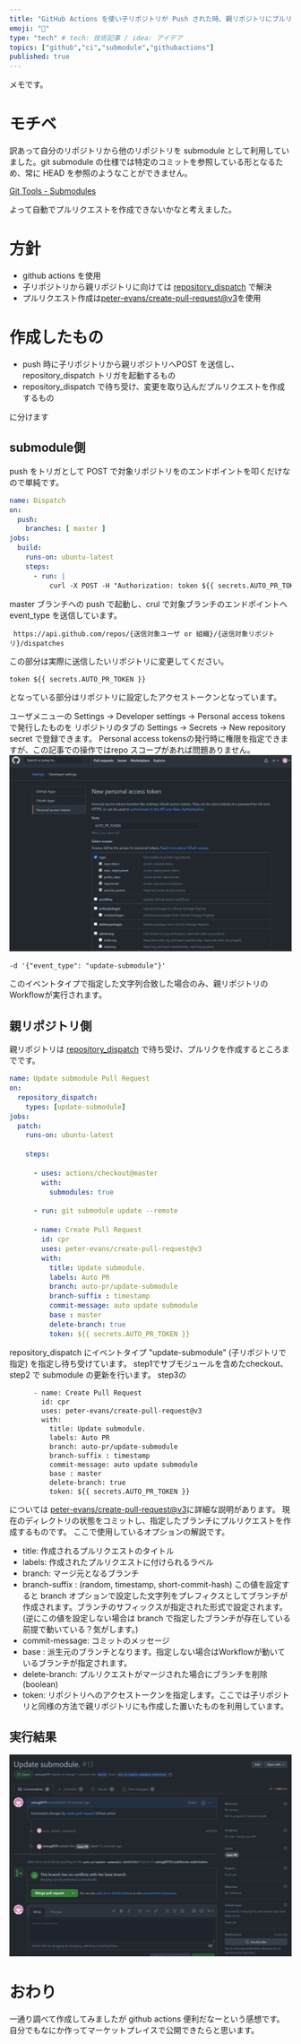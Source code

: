 ```yaml
---
title: "GitHub Actions を使い子リポジトリが Push された時、親リポジトリにプルリクを作成する"
emoji: "🐷"
type: "tech" # tech: 技術記事 / idea: アイデア
topics: ["github","ci","submodule","githubactions"]
published: true
---
```

メモです。
# モチベ
訳あって自分のリポジトリから他のリポジトリを submodule として利用していました。git submodule の仕様では特定のコミットを参照している形となるため、常に HEAD を参照のようなことができません。

[Git Tools - Submodules](https://git-scm.com/book/en/v2/Git-Tools-Submodules)

よって自動でプルリクエストを作成できないかなと考えました。
# 方針
- github actions を使用
- 子リポジトリから親リポジトリに向けては [repository_dispatch](https://docs.github.com/en/actions/reference/events-that-trigger-workflows#repository_dispatch) で解決
- プルリクエスト作成は[peter-evans/create-pull-request@v3](https://github.com/peter-evans/create-pull-request)を使用
# 作成したもの
- push 時に子リポジトリから親リポジトリへPOST を送信し、repository_dispatch トリガを起動するもの
- repository_dispatch で待ち受け、変更を取り込んだプルリクエストを作成するもの

に分けます
## submodule側
push をトリガとして POST で対象リポジトリをのエンドポイントを叩くだけなので単純です。
```yml:update-submodule.yml
name: Dispatch
on:
  push:
    branches: [ master ]
jobs:
  build:
    runs-on: ubuntu-latest
    steps:
      - run: |
          curl -X POST -H "Authorization: token ${{ secrets.AUTO_PR_TOKEN }}" -H "Accept: application/vnd.github.everest-preview+json" -d '{"event_type": "update-submodule"}' -i  https://api.github.com/repos/{送信対象ユーザ or 組織}/{送信対象リポジトリ}/dispatches
```
master ブランチへの push で起動し、crul で対象ブランチのエンドポイントへ event_type を送信しています。

```url
 https://api.github.com/repos/{送信対象ユーザ or 組織}/{送信対象リポジトリ}/dispatches
```
この部分は実際に送信したいリポジトリに変更してください。

```
token ${{ secrets.AUTO_PR_TOKEN }}
```
となっている部分はリポジトリに設定したアクセストークンとなっています。

ユーザメニューの Settings → Developer settings → Personal access tokens で発行したものを
リポジトリのタブの Settings → Secrets → New repository secret で登録できます。
Personal access tokensの発行時に権限を指定できますが、この記事での操作ではrepo スコープがあれば問題ありません。
![トークン](https://raw.githubusercontent.com/uesugi6111/zenn-article/master/img/17a9f1cc47118df0903a/token.png)

```
-d '{"event_type": "update-submodule"}' 
```
このイベントタイプで指定した文字列合致した場合のみ、親リポジトリのWorkflowが実行されます。

## 親リポジトリ側
親リポジトリは [repository_dispatch](https://docs.github.com/en/actions/reference/events-that-trigger-workflows#repository_dispatch) で待ち受け、プルリクを作成するところまでです。

```yml:autoPR.yml
name: Update submodule Pull Request
on:
  repository_dispatch:
    types: [update-submodule]
jobs:
  patch:
    runs-on: ubuntu-latest

    steps:

      - uses: actions/checkout@master 
        with:
          submodules: true

      - run: git submodule update --remote

      - name: Create Pull Request 
        id: cpr
        uses: peter-evans/create-pull-request@v3
        with:
          title: Update submodule.
          labels: Auto PR
          branch: auto-pr/update-submodule 
          branch-suffix : timestamp 
          commit-message: auto update submodule
          base : master
          delete-branch: true
          token: ${{ secrets.AUTO_PR_TOKEN }}
```

repository_dispatch にイベントタイプ "update-submodule" (子リポジトリで指定) を指定し待ち受けています。
step1でサブモジュールを含めたcheckout、step2 で submodule の更新を行います。
step3の
```yml:
      - name: Create Pull Request 
        id: cpr
        uses: peter-evans/create-pull-request@v3
        with:
          title: Update submodule.
          labels: Auto PR
          branch: auto-pr/update-submodule 
          branch-suffix : timestamp 
          commit-message: auto update submodule
          base : master
          delete-branch: true
          token: ${{ secrets.AUTO_PR_TOKEN }}
```
については [peter-evans/create-pull-request@v3](https://github.com/peter-evans/create-pull-request)に詳細な説明があります。
現在のディレクトリの状態をコミットし、指定したブランチにプルリクエストを作成するものです。
ここで使用しているオプションの解説です。
- title: 作成されるプルリクエストのタイトル
- labels: 作成されたプルリクエストに付けられるラベル
- branch: マージ元となるブランチ
- branch-suffix : (random, timestamp, short-commit-hash) この値を設定すると branch オプションで設定した文字列をプレフィクスとしてブランチが作成されます。ブランチのサフィックスが指定された形式で設定されます。(逆にこの値を設定しない場合は branch で指定したブランチが存在している前提で動いている？気がします。)
- commit-message: コミットのメッセージ
- base : 派生元のブランチとなります。指定しない場合はWorkflowが動いているブランチが指定されます。
- delete-branch: プルリクエストがマージされた場合にブランチを削除(boolean)
- token: リポジトリへのアクセストークンを指定します。ここでは子リポジトリと同様の方法で親リポジトリにも作成した置いたものを利用しています。

## 実行結果

![実行結果](https://raw.githubusercontent.com/uesugi6111/zenn-article/master/img/17a9f1cc47118df0903a/pr.png)

# おわり
一通り調べて作成してみましたが github actions 便利だなーという感想です。
自分でもなにか作ってマーケットプレイスで公開できたらと思います。
